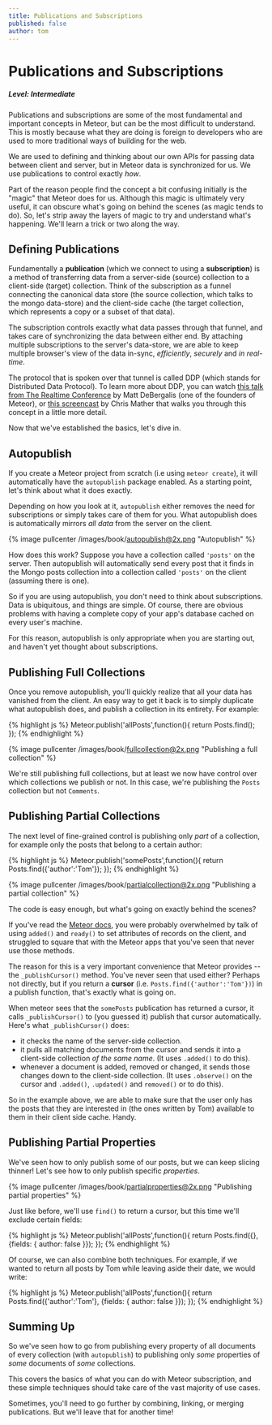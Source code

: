 ```yaml
---
title: Publications and Subscriptions
published: false
author: tom
---
```


# Publications and Subscriptions

##### Level: Intermediate

Publications and subscriptions are some of the most fundamental and important concepts in Meteor, but can be the most difficult to understand. This is mostly because what they are doing is foreign to developers who are used to more traditional ways of building for the web. 

We are used to defining and thinking about our own APIs for passing data between client and server, but in Meteor data is synchronized for us. We use publications to control exactly _how_.

Part of the reason people find the concept a bit confusing initially is the "magic" that Meteor does for us. Although this magic is ultimately very useful, it can obscure what's going on behind the scenes (as magic tends to do). So, let's strip away the layers of magic to try and understand what's happening. We'll learn a trick or two along the way.

## Defining Publications

Fundamentally a **publication** (which we connect to using a **subscription**) is a method of transferring data from a server-side (source) collection to a client-side (target) collection. Think of the subscription as a funnel  connecting the canonical data store (the source collection, which talks to the mongo data-store) and the client-side cache (the target collection, which represents a copy or a subset of that data). 

The subscription controls exactly what data passes through that funnel, and takes care of synchronizing the data between either end. By attaching multiple subscriptions to the server's data-store, we are able to keep multiple browser's view of the data in-sync, *efficiently*, *securely* and *in real-time*.

The protocol that is spoken over that tunnel is called DDP (which stands for Distributed Data Protocol). To learn more about DDP, you can watch [this talk from The Realtime Conference](http://2012.realtimeconf.com/video/matt-debergalis) by Matt DeBergalis (one of the founders of Meteor), or [this screencast](http://www.eventedmind.com/posts/meteor-subscriptions-and-ddp) by Chris Mather that walks you through this concept in a little more detail.


Now that we've established the basics, let's dive in. 

## Autopublish

If you create a Meteor project from scratch (i.e using `meteor create`), it will automatically have the `autopublish` package enabled. As a starting point, let's think about what it does exactly.

Depending on how you look at it, `autopublish` either removes the need for subscriptions or simply takes care of them for you. What autopublish does is automatically mirrors _all data_ from the server on the client.

{% image pullcenter /images/book/autopublish@2x.png "Autopublish" %}

How does this work? Suppose you have a collection called `'posts'` on the server. Then autopublish will automatically send every post that it finds in the Mongo posts collection into a collection called `'posts'` on the client (assuming there is one).

So if you are using autopublish, you don't need to think about subscriptions. Data is ubiquitous, and things are simple. Of course, there are obvious problems with having a complete copy of your app's database cached on every user's machine. 

For this reason, autopublish is only appropriate when you are starting out, and haven't yet thought about subscriptions.

## Publishing Full Collections

Once you remove autopublish, you'll quickly realize that all your data has vanished from the client. An easy way to get it back is to simply duplicate what autopublish does, and publish a collection in its entirety. For example:

{% highlight js %} 
Meteor.publish('allPosts',function(){
  return Posts.find();
});
{% endhighlight %}

{% image pullcenter /images/book/fullcollection@2x.png "Publishing a full collection" %}

We're still publishing full collections, but at least we now have control over which collections we publish or not. In this case, we're publishing the `Posts` collection but not `Comments`. 

## Publishing Partial Collections

The next level of fine-grained control is publishing only _part_ of a collection, for example only the posts that belong to a certain author:

{% highlight js %} 
Meteor.publish('somePosts',function(){
  return Posts.find({'author':'Tom'});
});
{% endhighlight %}

{% image pullcenter /images/book/partialcollection@2x.png "Publishing a partial collection" %}

The code is easy enough, but what's going on exactly behind the scenes?

If you've read the [Meteor docs](http://docs.meteor.com/#publishandsubscribe), you were probably overwhelmed by talk of using `added()` and `ready()` to set attributes of records on the client, and struggled to square that with the Meteor apps that you've seen that never use those methods.

The reason for this is a very important convenience that Meteor provides -- the `_publishCursor()` method. You've never seen that used either? Perhaps not directly, but if you return a **cursor** (i.e. `Posts.find({'author':'Tom'})`) in a publish function, that's exactly what is going on.

When meteor sees that the `somePosts` publication has returned a cursor, it calls `_publishCursor()` to (you guessed it) publish that cursor automatically. Here's what `_publishCursor()` does:

- it checks the name of the server-side collection.
- it pulls all matching documents from the cursor and sends it into a client-side collection *of the same name*. (It uses `.added()` to do this).
- whenever a document is added, removed or changed, it sends those changes down to the client-side collection. (It uses `.observe()` on the cursor and `.added()`, `.updated()` and `removed()` or to do this).

So in the example above, we are able to make sure that the user only has the posts that they are interested in (the ones written by Tom) available to them in their client side cache. Handy.

## Publishing Partial Properties

We've seen how to only publish some of our posts, but we can keep slicing thinner! Let's see how to only publish specific _properties_. 

{% image pullcenter /images/book/partialproperties@2x.png "Publishing partial properties" %}

Just like before, we'll use `find()` to return a cursor, but this time we'll exclude certain fields:

{% highlight js %}
Meteor.publish('allPosts',function(){
  return Posts.find({}, {fields: {
    author: false
  }});
});
{% endhighlight %}

Of course, we can also combine both techniques. For example, if we wanted to return all posts by Tom while leaving aside their date, we would write:

{% highlight js %}
Meteor.publish('allPosts',function(){
  return Posts.find({'author':'Tom'}, {fields: {
    author: false
  }});
});
{% endhighlight %}

## Summing Up

So we've seen how to go from publishing every property of all documents of every collection (with `autopublish`) to publishing only _some_ properties of _some_ documents of _some_ collections.

This covers the basics of what you can do with Meteor subscription, and these simple techniques should take care of the vast majority of use cases. 

Sometimes, you'll need to go further by combining, linking, or merging publications. But we'll leave that for another time!
